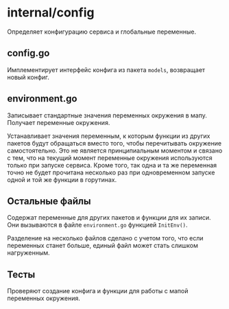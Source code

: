 # internal/config

Определяет конфигурацию сервиса и глобальные переменные.

## config.go
Имплементирует интерфейс конфига из пакета `models`, возвращает новый конфиг.

## environment.go
Записывает стандартные значения переменных окружения в мапу. Получает переменные окружения. 

Устанавливает значения переменным, к которым функции из других пакетов будут обращаться вместо того, чтобы перечитывать окружение самостоятельно. Это не является принципиальным моментом и связано с тем, что на текущий момент переменные окружения используются только при запуске сервиса. Кроме того, так одна и та же переменная точно не будет прочитана несколько раз при одновременном запуске одной и той же функции в горутинах.

## Остальные файлы
Содержат переменные для других пакетов и функции для их записи. Они вызываются в файле `environment.go` функцией `InitEnv()`. 

Разделение на несколько файлов сделано с учетом того, что если переменных станет больше, единый файл может стать слишком нагруженным.

## Тесты
Проверяют создание конфига и функции для работы с мапой переменных окружения.
